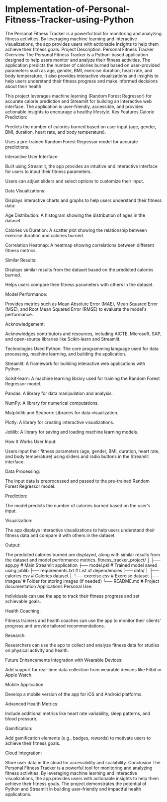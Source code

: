 # Implementation-of-Personal-Fitness-Tracker-using-Python
The Personal Fitness Tracker is a powerful tool for monitoring and analyzing fitness activities. By leveraging machine learning and interactive visualizations, the app provides users with actionable insights to help them achieve their fitness goals. 
Project Description: Personal Fitness Tracker
Overview
The Personal Fitness Tracker is a Python-based application designed to help users monitor and analyze their fitness activities. The application predicts the number of calories burned based on user-provided parameters such as age, gender, BMI, exercise duration, heart rate, and body temperature. It also provides interactive visualizations and insights to help users understand their fitness progress and make informed decisions about their health.

This project leverages machine learning (Random Forest Regressor) for accurate calorie prediction and Streamlit for building an interactive web interface. The application is user-friendly, accessible, and provides actionable insights to encourage a healthy lifestyle.
Key Features
Calorie Prediction:

Predicts the number of calories burned based on user input (age, gender, BMI, duration, heart rate, and body temperature).

Uses a pre-trained Random Forest Regressor model for accurate predictions.

Interactive User Interface:

Built using Streamlit, the app provides an intuitive and interactive interface for users to input their fitness parameters.

Users can adjust sliders and select options to customize their input.

Data Visualizations:

Displays interactive charts and graphs to help users understand their fitness data:

Age Distribution: A histogram showing the distribution of ages in the dataset.

Calories vs Duration: A scatter plot showing the relationship between exercise duration and calories burned.

Correlation Heatmap: A heatmap showing correlations between different fitness metrics.

Similar Results:

Displays similar results from the dataset based on the predicted calories burned.

Helps users compare their fitness parameters with others in the dataset.

Model Performance:

Provides metrics such as Mean Absolute Error (MAE), Mean Squared Error (MSE), and Root Mean Squared Error (RMSE) to evaluate the model's performance.

Acknowledgement:

Acknowledges contributors and resources, including AICTE, Microsoft, SAP, and open-source libraries like Scikit-learn and Streamlit.

Technologies Used
Python: The core programming language used for data processing, machine learning, and building the application.

Streamlit: A framework for building interactive web applications with Python.

Scikit-learn: A machine learning library used for training the Random Forest Regressor model.

Pandas: A library for data manipulation and analysis.

NumPy: A library for numerical computations.

Matplotlib and Seaborn: Libraries for data visualization.

Plotly: A library for creating interactive visualizations.

Joblib: A library for saving and loading machine learning models.

How It Works
User Input:

Users input their fitness parameters (age, gender, BMI, duration, heart rate, and body temperature) using sliders and radio buttons in the Streamlit interface.

Data Processing:

The input data is preprocessed and passed to the pre-trained Random Forest Regressor model.

Prediction:

The model predicts the number of calories burned based on the user's input.

Visualization:

The app displays interactive visualizations to help users understand their fitness data and compare it with others in the dataset.

Output:

The predicted calories burned are displayed, along with similar results from the dataset and model performance metrics.
fitness_tracker_project/
│
├── app.py                  # Main Streamlit application
├── model.pkl               # Trained model saved using joblib
├── requirements.txt        # List of dependencies
├── data/
│   ├── calories.csv        # Calories dataset
│   └── exercise.csv        # Exercise dataset
├── images/                 # Folder for storing images (if needed)
└── README.md               # Project documentation
Applications
Personal Use:

Individuals can use the app to track their fitness progress and set achievable goals.

Health Coaching:

Fitness trainers and health coaches can use the app to monitor their clients' progress and provide tailored recommendations.

Research:

Researchers can use the app to collect and analyze fitness data for studies on physical activity and health.


Future Enhancements
Integration with Wearable Devices:

Add support for real-time data collection from wearable devices like Fitbit or Apple Watch.

Mobile Application:

Develop a mobile version of the app for iOS and Android platforms.

Advanced Health Metrics:

Include additional metrics like heart rate variability, sleep patterns, and blood pressure.

Gamification:

Add gamification elements (e.g., badges, rewards) to motivate users to achieve their fitness goals.

Cloud Integration:

Store user data in the cloud for accessibility and scalability.
Conclusion
The Personal Fitness Tracker is a powerful tool for monitoring and analyzing fitness activities. By leveraging machine learning and interactive visualizations, the app provides users with actionable insights to help them achieve their fitness goals. The project demonstrates the potential of Python and Streamlit in building user-friendly and impactful health applications.
